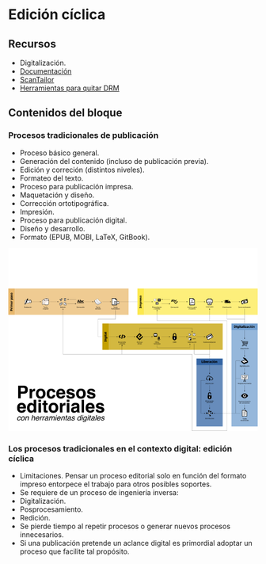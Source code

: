 # Edición cíclica

## Recursos

* Digitalización.
 * [Documentación](https://github.com/ColectivoPerroTriste/Tapancazo)
 * [ScanTailor](http://scantailor.org/)
 * [Herramientas para quitar DRM](https://github.com/apprenticeharper/DeDRM_tools)

## Contenidos del bloque

### Procesos tradicionales de publicación

* Proceso básico general.
 * Generación del contenido (incluso de publicación previa).
 * Edición y correción (distintos niveles).
 * Formateo del texto.
* Proceso para publicación impresa.
 * Maquetación y diseño.
 * Corrección ortotipográfica.
 * Impresión.
* Proceso para publicación digital.
 * Diseño y desarrollo.
 * Formato (EPUB, MOBI, LaTeX, GitBook).

![](recursos/imagen03-01.png)


### Los procesos tradicionales en el contexto digital: edición cíclica

* Limitaciones. Pensar un proceso editorial solo en función del formato impreso entorpece el trabajo para otros posibles soportes.
 * Se requiere de un proceso de ingeniería inversa:
  * Digitalización.
  * Posprocesamiento.
  * Redición.
 * Se pierde tiempo al repetir procesos o generar nuevos procesos innecesarios.
* Si una publicación pretende un aclance digital es primordial adoptar un proceso que facilite tal propósito.


